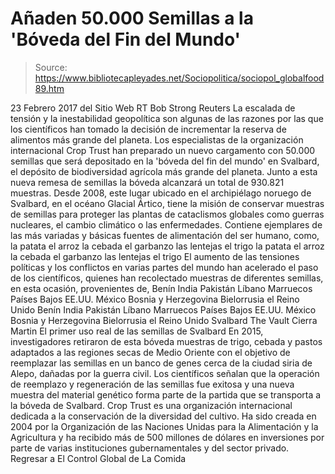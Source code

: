 # Añaden 50.000 Semillas a la 'Bóveda del Fin del Mundo'

> Source: https://www.bibliotecapleyades.net/Sociopolitica/sociopol_globalfood89.htm

23 Febrero 2017
del Sitio Web RT
Bob Strong Reuters La escalada de tensión
y la inestabilidad geopolítica
son algunas de las razones
por las que los científicos han tomado
la decisión de incrementar
la reserva de alimentos
más grande del planeta.
Los especialistas de la organización internacional Crop Trust han preparado un nuevo cargamento con 50.000 semillas que será depositado en la 'bóveda del fin del mundo' en Svalbard, el depósito de biodiversidad agrícola más grande del planeta.
Junto a esta nueva remesa de semillas la bóveda alcanzará un total de 930.821 muestras. Desde 2008, este lugar ubicado en el archipiélago noruego de Svalbard, en el océano Glacial Ártico, tiene la misión de conservar muestras de semillas para proteger las plantas de cataclismos globales como guerras nucleares, el cambio climático o las enfermedades.
Contiene ejemplares de las más variadas y básicas fuentes de alimentación del ser humano, como,
la patata el arroz la cebada el garbanzo las lentejas el trigo
la patata
el arroz
la cebada
el garbanzo
las lentejas
el trigo
El aumento de las tensiones políticas y los conflictos en varias partes del mundo han acelerado el paso de los científicos, quienes han recolectado muestras de diferentes semillas, en esta ocasión, provenientes de,
Benín India Pakistán Líbano Marruecos Países Bajos EE.UU. México Bosnia y Herzegovina Bielorrusia el Reino Unido
Benín
India
Pakistán
Líbano
Marruecos
Países Bajos
EE.UU.
México
Bosnia y Herzegovina
Bielorrusia
el Reino Unido
Svalbard The Vault
Cierra Martin
El primer uso real de las semillas de Svalbard En 2015, investigadores retiraron de esta bóveda muestras de trigo, cebada y pastos adaptados a las regiones secas de Medio Oriente con el objetivo de reemplazar las semillas en un banco de genes cerca de la ciudad siria de Alepo, dañadas por la guerra civil. Los científicos señalan que la operación de reemplazo y regeneración de las semillas fue exitosa y una nueva muestra del material genético forma parte de la partida que se transporta a la bóveda de Svalbard. Crop Trust es una organización internacional dedicada a la conservación de la diversidad del cultivo.
Ha sido creada en 2004 por la Organización de las Naciones Unidas para la Alimentación y la Agricultura y ha recibido más de 500 millones de dólares en inversiones por parte de varias instituciones gubernamentales y del sector privado.
Regresar a El Control Global de La Comida
